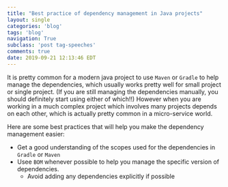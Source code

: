```yaml
---
title: "Best practice of dependency management in Java projects"
layout: single
categories: 'blog'
tags: 'blog'
navigation: True
subclass: 'post tag-speeches'
comments: true
date: 2019-09-21 12:13:46 EDT
---
```


It is pretty common for a modern java project to use `Maven` or `Gradle` to help manage the dependencies, which usually works pretty well for small project or single project. (If you are still managing the dependencies manually, you should definitely start using either of which!!) However when you are working in a much complex project which involves many projects depends on each other, which is actually pretty common in a micro-service world.

Here are some best practices that will help you make the dependency management easier:

- Get a good understanding of the scopes used for the dependencies in `Gradle` or `Maven`
- Usee `BOM` whenever possible to help you manage the specific version of dependencies.
  - Avoid adding any dependencies explicitly if possible
